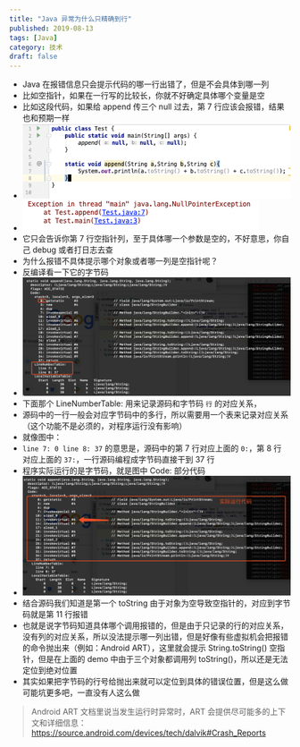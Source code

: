 ```yaml
---
title: "Java 异常为什么只精确到行"
published: 2019-08-13
tags: [Java]
category: 技术
draft: false
---
```


- Java 在报错信息只会提示代码的哪一行出错了，但是不会具体到哪一列
- 比如空指针，如果在一行写的比较长，你就不好确定具体哪个变量是空
- 比如这段代码，如果给 append 传三个 null 过去，第 7 行应该会报错，结果也和预期一样
- ![image](./img.png)
- ![image](./img_1.png)
- 它只会告诉你第 7 行空指针列，至于具体哪一个参数是空的，不好意思，你自己 debug 或者打日志去查
- 为什么报错不具体提示哪个对象或者哪一列是空指针呢？
- 反编译看一下它的字节码
- ![image](./img_2.png)
- 下面那个 LineNumberTable: 用来记录源码和字节码 `行` 的对应关系，
- 源码中的一行一般会对应字节码中的多行，所以需要用一个表来记录对应关系（这个功能不是必须的，对程序运行没有影响）
- 就像图中：
- `line 7: 0 line 8: 37` 的意思是，源码中的第 7 行对应上面的 `0:`，第 8 行 对应上面的 `37:`，一行源码编程成字节码直接干到 37 行
- 程序实际运行的是字节码，就是图中 Code: 部分代码
- ![image](./img_3.png)
- 结合源码我们知道是第一个 toString 由于对象为空导致空指针的，对应到字节码就是第 11 行报错
- 也就是说字节码知道具体哪个调用报错的，但是由于只记录的行的对应关系，没有列的对应关系，所以没法提示哪一列出错，但是好像有些虚拟机会把报错的命令抛出来（例如：Android ART），这里就会提示 String.toString() 空指针，但是在上面的 demo 中由于三个对象都调用列 toString()，所以还是无法定位到绝对位置
- 其实如果把字节码的行号给抛出来就可以定位到具体的错误位置，但是这么做可能坑更多吧，一直没有人这么做

> Android ART 文档里说当发生运行时异常时，ART 会提供尽可能多的上下文和详细信息：https://source.android.com/devices/tech/dalvik#Crash_Reports